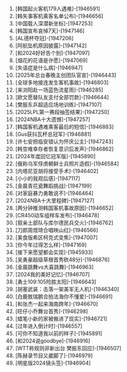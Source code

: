 
1. [韩国起火客机179人遇难]-[1946591]
1. [韩失事客机乘客名单公布]-[1946656]
1. [中国载人深潜新坐标]-[1947253]
1. [韩国宣布哀悼7天]-[1947146]
1. [AL德杯夺冠]-[1947206]
1. [阿航坠机原因披露]-[1947142]
1. [和2024好好告个别]-[1947097]
1. [烟花的花语是许愿]-[1947069]
1. [失语症是什么病]-[1946947]
1. [2025年总台春晚主创团队官宣]-[1946443]
1. [全球多地接连发生客机事故]-[1946803]
1. [来浏阳赴一场蓝色流星雨]-[1946285]
1. [欧文愿替队友支付全部罚款]-[1946644]
1. [樊振东乒超适应场地训练]-[1947107]
1. [2025LPL第一赛段抽签结果]-[1947250]
1. [2024NBA十大遗憾]-[1947257]
1. [韩国客机遇难乘客最后的短信]-[1946883]
1. [Gus获抖瓦杯总冠军]-[1946881]
1. [许七安把临安错认为怀庆公主]-[1947243]
1. [韩空难幸存者恢复意识后发声]-[1946862]
1. [2024年度回忆冠军版]-[1945890]
1. [俄称乌军俘虏朝鲜士兵照片造假]-[1946584]
1. [内塔尼亚胡将接受手术]-[1946402]
1. [小小的我观后感]-[1947117]
1. [金晨青花瓷舞蹈挑战]-[1947199]
1. [对家庭暴力勇敢说不]-[1946464]
1. [2024NBA十大里程碑]-[1947127]
1. [两分钟推测韩国客机事故原因]-[1946652]
1. [CR450动车组样车发布]-[1946478]
1. [叙亲土部队与库尔德民兵交火]-[1946762]
1. [刀郎周煜琦合唱映山红]-[1946566]
1. [美食版希区柯克式变焦]-[1947007]
1. [你今年过得怎么样]-[1947169]
1. [接下来愿望都会实现]-[1945933]
1. [吴勇豪超级草根首秀砍48分]-[1946876]
1. [金晨跳舞vs大喜跳舞]-[1946963]
1. [2024我的美好记忆]-[1946707]
1. [勇士109:105险胜太阳]-[1946643]
1. [胡塞武装：击落一架美军无人机]-[1946340]
1. [白鹿敖瑞鹏合拍法海你不懂爱]-[1946691]
1. [和张杰一起来海南跨年]-[1946670]
1. [旺仔小乔舞台首秀]-[1946298]
1. [蜡笔小新的家被搬进了现实]-[1946721]
1. [过年进入倒计时]-[1946557]
1. [可你不知道我以前的样子]-[1945891]
1. [和2024说goodbye]-[1946916]
1. [WTT称规则非新出台 樊振东回应]-[1946507]
1. [陈赫录节目又崴脚了]-[1946979]
1. [明星版2024镜头签]-[1946904]